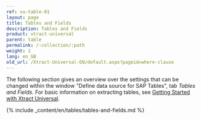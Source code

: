 ```yaml
---
ref: xu-table-01
layout: page
title: Tables and Fields
description: Tables and Fields
product: xtract-universal
parent: table
permalink: /:collection/:path
weight: 1
lang: en_GB
old_url: /Xtract-Universal-EN/default.aspx?pageid=where-clause
---
```

The following section gives an overview over the settings that can be changed within the window "Define data source for SAP Tables", tab *Tables and Fields*.
For basic information on extracting tables, see [Getting Started with Xtract Universal](../getting-started-xu). <br>

{% include _content/en/tables/tables-and-fields.md  %}